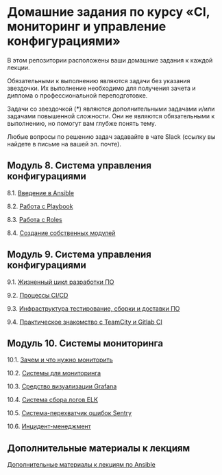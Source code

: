 # Домашние задания по курсу «CI, мониторинг и управление конфигурациями»

В этом репозитории расположены ваши домашние задания к каждой лекции. 

Обязательными к выполнению являются задачи без указания звездочки. Их выполнение необходимо для получения зачета и диплома о профессиональной переподготовке.

Задачи со звездочкой (*) являются дополнительными задачами и/или задачами повышенной сложности. Они не являются обязательными к выполнению, но помогут вам глубже понять тему.

Любые вопросы по решению задач задавайте в чате Slack (ссылку вы найдете в письме на вашей эл. почте).

## Модуль 8. Система управления конфигурациями

8.1. [Введение в Ansible](./08-ansible-01-base/README.md)

8.2. [Работа с Playbook](./08-ansible-02-playbook/README.md)

8.3. [Работа с Roles](./08-ansible-03-role/README.md)

8.4. [Создание собственных модулей](./08-ansible-04-module/README.md)

## Модуль 9. Система управления конфигурациями

9.1. [Жизненный цикл разработки ПО]()

9.2. [Процессы CI/CD]()

9.3. [Инфраструктура тестирование, сборки и доставки ПО]()

9.4. [Практическое знакомство с TeamCity и Gitlab CI]()


## Модуль 10. Системы мониторинга

10.1. [Зачем и что нужно мониторить](https://github.com/netology-code/mnt-homeworks/tree/master/10-monitoring-01-base)

10.2. [Системы для мониторинга](https://github.com/netology-code/mnt-homeworks/tree/master/10-monitoring-02-systems)

10.3. [Средство визуализации Grafana](https://github.com/netology-code/mnt-homeworks/tree/master/10-monitoring-03-grafana)

10.4. [Система сбора логов ELK](https://github.com/netology-code/mnt-homeworks/tree/master/10-monitoring-04-elk)

10.5. [Система-перехватчик ошибок Sentry](https://github.com/netology-code/mnt-homeworks/tree/master/10-monitoring-05-sentry)

10.6. [Инцидент-менеджмент](https://github.com/netology-code/mnt-homeworks/tree/master/10-monitoring-06-incident-management)


## Дополнительные материалы к лекциям
[Дополнительные материалы к лекциям по Ansible](https://github.com/netology-code/mnt-homeworks/tree/master/08-ansible-additional)

